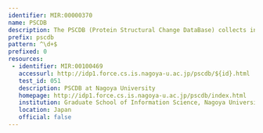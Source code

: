 ```yaml
---
identifier: MIR:00000370
name: PSCDB
description: The PSCDB (Protein Structural Change DataBase) collects information on the relationship between protein structural change upon ligand binding. Each entry page provides detailed information about this structural motion.
prefix: pscdb
pattern: ^\d+$
prefixed: 0
resources:
 - identifier: MIR:00100469
   accessurl: http://idp1.force.cs.is.nagoya-u.ac.jp/pscdb/${id}.html
   test_id: 051
   description: PSCDB at Nagoya University
   homepage: http://idp1.force.cs.is.nagoya-u.ac.jp/pscdb/index.html
   institution: Graduate School of Information Science, Nagoya University, Furo-cho, Chikusa-ku
   location: Japan
   official: false
---
```

